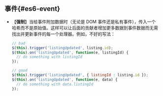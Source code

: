 ## 事件{#es6-event}
- 【**强制**】当给事件附加数据时（无论是 DOM 事件还是私有事件），传入一个哈希而不是原始值。这样可以让后面的贡献者增加更多数据到事件数据而无需找出并更新事件的每一个处理器。例如，不好的写法：

  ```javascript
  // bad
  $(this).trigger('listingUpdated', listing.id);
  $(this).on('listingUpdated', function(e, listingId) {
    // do something with listingId
  });
  
  // good
  $(this).trigger('listingUpdated', { listingId : listing.id });
  $(this).on('listingUpdated', function(e, data) {
    // do something with data.listingId
  });
  ```